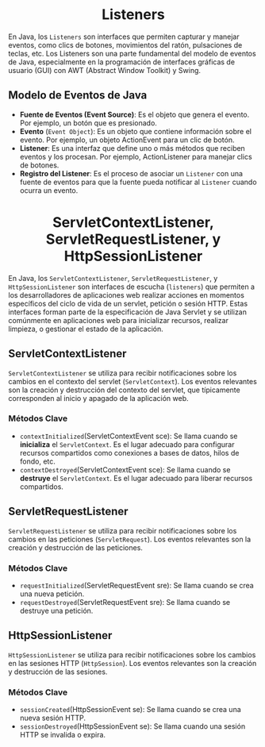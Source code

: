<h1 align="center">Listeners</h1>

En Java, los `Listeners` son interfaces que permiten capturar y manejar eventos, como clics de botones, movimientos del ratón, pulsaciones de teclas, etc. Los Listeners son una parte fundamental del modelo de eventos de Java, especialmente en la programación de interfaces gráficas de usuario (GUI) con AWT (Abstract Window Toolkit) y Swing.

<h2>Modelo de Eventos de Java</h2>

- <b>Fuente de Eventos (Event Source)</b>: Es el objeto que genera el evento. Por ejemplo, un botón que es presionado.
- <b>Evento</b> (`Event Object`): Es un objeto que contiene información sobre el evento. Por ejemplo, un objeto ActionEvent para un clic de botón.
- <b>Listener</b>: Es una interfaz que define uno o más métodos que reciben eventos y los procesan. Por ejemplo, ActionListener para manejar clics de botones.
- <b>Registro del Listener</b>: Es el proceso de asociar un `Listener` con una fuente de eventos para que la fuente pueda notificar al `Listener` cuando ocurra un evento.

<h1 align="center">ServletContextListener, ServletRequestListener, y HttpSessionListener</h1>

En Java, los `ServletContextListener`, `ServletRequestListener`, y `HttpSessionListener` son interfaces de escucha (`listeners`) que permiten a los desarrolladores de aplicaciones web realizar acciones en momentos específicos del ciclo de vida de un servlet, petición o sesión HTTP. Estas interfaces forman parte de la especificación de Java Servlet y se utilizan comúnmente en aplicaciones web para inicializar recursos, realizar limpieza, o gestionar el estado de la aplicación.

<h2>ServletContextListener</h2>

`ServletContextListener` se utiliza para recibir notificaciones sobre los cambios en el contexto del servlet (`ServletContext`). Los eventos relevantes son la creación y destrucción del contexto del servlet, que típicamente corresponden al inicio y apagado de la aplicación web.

<h3>Métodos Clave</h3>

- `contextInitialized`(ServletContextEvent sce): Se llama cuando se <b>inicializa</b> el `ServletContext`. Es el lugar adecuado para configurar recursos compartidos como conexiones a bases de datos, hilos de fondo, etc.
- `contextDestroyed`(ServletContextEvent sce): Se llama cuando se <b>destruye</b> el `ServletContext`. Es el lugar adecuado para liberar recursos compartidos.

<h2>ServletRequestListener</h2>

`ServletRequestListener` se utiliza para recibir notificaciones sobre los cambios en las peticiones (`ServletRequest`). Los eventos relevantes son la creación y destrucción de las peticiones.

<h3>Métodos Clave</h3>

- `requestInitialized`(ServletRequestEvent sre): Se llama cuando se crea una nueva petición.
- `requestDestroyed`(ServletRequestEvent sre): Se llama cuando se destruye una petición.

<h2>HttpSessionListener</h2>

`HttpSessionListener` se utiliza para recibir notificaciones sobre los cambios en las sesiones HTTP (`HttpSession`). Los eventos relevantes son la creación y destrucción de las sesiones.

<h3>Métodos Clave</h3>

- `sessionCreated`(HttpSessionEvent se): Se llama cuando se crea una nueva sesión HTTP.
- `sessionDestroyed`(HttpSessionEvent se): Se llama cuando una sesión HTTP se invalida o expira.
